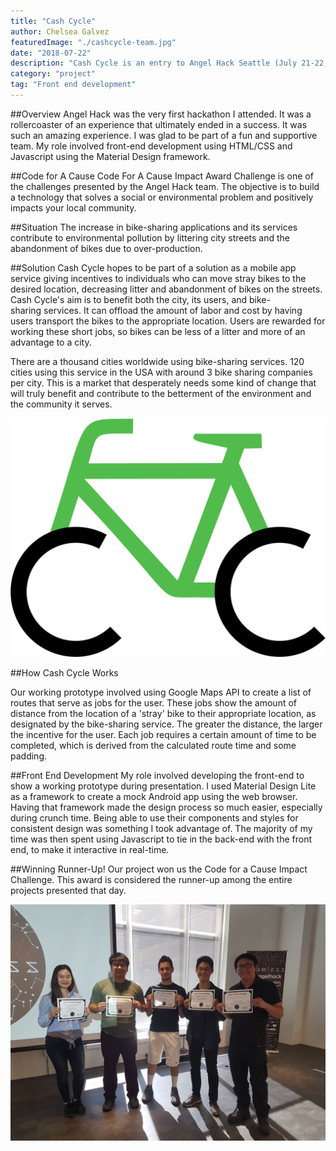 ```yaml
---
title: "Cash Cycle"
author: Chelsea Galvez
featuredImage: "./cashcycle-team.jpg"
date: "2018-07-22"
description: "Cash Cycle is an entry to Angel Hack Seattle (July 21-22, 2018.) With my team, we entered the Code for A Cause challenge, winning overall runner-up in the event."
category: "project"
tag: "Front end development"
---
```


##Overview
Angel Hack was the very first hackathon I attended. It was a rollercoaster of an experience that ultimately ended in a success. It was such an amazing experience. I was glad to be part of a fun and supportive team. My role involved front-end development using HTML/CSS and Javascript using the Material Design framework.

##Code for A Cause
Code For A Cause Impact Award Challenge is one of the challenges presented by the Angel Hack team.
The objective is to build a technology that solves a social or environmental problem and positively impacts your local community.

##Situation
The increase in bike-sharing applications and its services contribute to environmental pollution by littering city streets and the abandonment of bikes due to over-production.​​​​​​​

##Solution
Cash Cycle hopes to be part of a solution as a mobile app service giving incentives to individuals who can move stray bikes to the desired location, decreasing litter and abandonment of bikes on the streets.
​​​​​​​
Cash Cycle's aim is to benefit both the city, its users, and bike-sharing services. It can offload the amount of labor and cost by having users transport the bikes to the appropriate location. Users are rewarded for working these short jobs, so bikes can be less of a litter and more of an advantage to a city.

There are a thousand cities worldwide using bike-sharing services. 120 cities using this service in the USA with around 3 bike sharing companies per city. This is a market that desperately needs some kind of change that will truly benefit and contribute to the betterment of the environment and the community it serves.

![cash cycle logo](./cc-logo.png)

##How Cash Cycle Works

Our working prototype involved using Google Maps API to create a list of routes that serve as jobs for the user. These jobs show the amount of distance from the location of a 'stray' bike to their appropriate location, as designated by the bike-sharing service. The greater the distance, the larger the incentive for the user. Each job requires a certain amount of time to be completed, which is derived from the calculated route time and some padding.

##Front End Development
My role involved developing the front-end to show a working prototype during presentation. I used Material Design Lite as a framework to create a mock Android app using the web browser. Having that framework made the design process so much easier, especially during crunch time. Being able to use their components and styles for consistent design was something I took advantage of. The majority of my time was then spent using Javascript to tie in the back-end with the front end, to make it interactive in real-time.

##Winning Runner-Up!
Our project won us the Code for a Cause Impact Challenge. This award is considered the runner-up among the entire projects presented that day.

![cash cycle team picture](./cashcycle-team.jpg)
